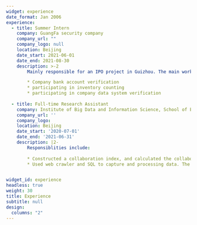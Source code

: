 ```yaml
---
widget: experience
date_format: Jan 2006
experience:
  - title: Summer Intern
    company: GuangFa security company
    company_url: ""
    company_logo: null
    location: Beijing
    date_start: 2021-06-01
    date_end: 2021-08-30
    description: >-2
        Mainly responsible for an IPO project in Guizhou. The main work content includes: 

        * Company bank account verification
        * participating in inventory counting
        * participating in company data system verification
    
  - title: Full-time Research Assistant
    company: Institute of Big Data and Information Science, School of Economics and Management, USTB
    company_url: ''
    company_logo:
    location: Beijing
    date_start: '2020-07-01'
    date_end: '2021-06-31'
    description: |2-
        Responsiblities include:
        
        * Constructed a collaboration index, and calculated the collaboration competence of scholars in the required list. 
        * Used web crawler and SQL to capture and processing data. The amount of data is about 150,000.


widget_id: experience
headless: true
weight: 30
title: Experience
subtitle: null
design:
  columns: "2"
---
```

